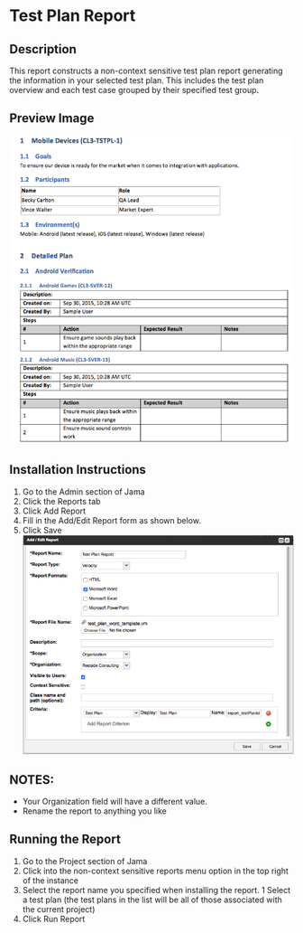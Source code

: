# Test Plan Report

## Description
This report constructs a non-context sensitive test plan report generating the information in your selected test plan. This includes the test plan overview and each test case grouped by their specified test group. 

## Preview Image
![Report Preview](https://github.com/JamaSoftware/Community-Reports/blob/master/Test%20Plan%20Report/preview.png)

## Installation Instructions
1. Go to the Admin section of Jama
1. Click the Reports tab
1. Click Add Report
1. Fill in the Add/Edit Report form as shown below.
1. Click Save
![Report Configuration](https://github.com/JamaSoftware/Community-Reports/blob/master/Test%20Plan%20Report/config.png)

## NOTES: 
- Your Organization field will have a different value.  
- Rename the report to anything you like


## Running the Report
1. Go to the Project section of Jama
1. Click into the non-context sensitive reports menu option in the top right of the instance
1. Select the report name you specified when installing the report.
1 Select a test plan (the test plans in the list will be all of those  associated with the current project)
1. Click Run Report

